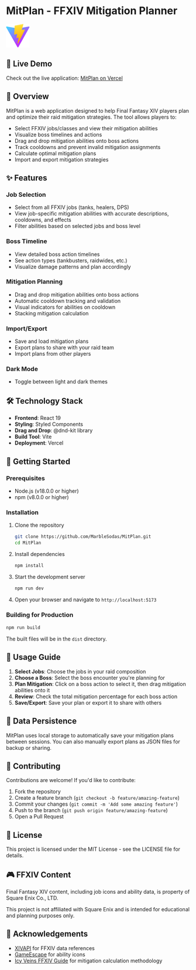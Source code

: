 # MitPlan - FFXIV Mitigation Planner

![MitPlan Logo](public/vite.svg)

## 🌟 Live Demo

Check out the live application: [MitPlan on Vercel](https://mitplan.vercel.app/)

## 📖 Overview

MitPlan is a web application designed to help Final Fantasy XIV players plan and optimize their raid mitigation strategies. The tool allows players to:

- Select FFXIV jobs/classes and view their mitigation abilities
- Visualize boss timelines and actions
- Drag and drop mitigation abilities onto boss actions
- Track cooldowns and prevent invalid mitigation assignments
- Calculate optimal mitigation plans
- Import and export mitigation strategies

## ✨ Features

### Job Selection
- Select from all FFXIV jobs (tanks, healers, DPS)
- View job-specific mitigation abilities with accurate descriptions, cooldowns, and effects
- Filter abilities based on selected jobs and boss level

### Boss Timeline
- View detailed boss action timelines
- See action types (tankbusters, raidwides, etc.)
- Visualize damage patterns and plan accordingly

### Mitigation Planning
- Drag and drop mitigation abilities onto boss actions
- Automatic cooldown tracking and validation
- Visual indicators for abilities on cooldown
- Stacking mitigation calculation

### Import/Export
- Save and load mitigation plans
- Export plans to share with your raid team
- Import plans from other players

### Dark Mode
- Toggle between light and dark themes

## 🛠️ Technology Stack

- **Frontend**: React 19
- **Styling**: Styled Components
- **Drag and Drop**: @dnd-kit library
- **Build Tool**: Vite
- **Deployment**: Vercel

## 🚀 Getting Started

### Prerequisites

- Node.js (v18.0.0 or higher)
- npm (v8.0.0 or higher)

### Installation

1. Clone the repository
   ```bash
   git clone https://github.com/MarbleSodas/MitPlan.git
   cd MitPlan
   ```

2. Install dependencies
   ```bash
   npm install
   ```

3. Start the development server
   ```bash
   npm run dev
   ```

4. Open your browser and navigate to `http://localhost:5173`

### Building for Production

```bash
npm run build
```

The built files will be in the `dist` directory.

## 📝 Usage Guide

1. **Select Jobs**: Choose the jobs in your raid composition
2. **Choose a Boss**: Select the boss encounter you're planning for
3. **Plan Mitigation**: Click on a boss action to select it, then drag mitigation abilities onto it
4. **Review**: Check the total mitigation percentage for each boss action
5. **Save/Export**: Save your plan or export it to share with others

## 🔄 Data Persistence

MitPlan uses local storage to automatically save your mitigation plans between sessions. You can also manually export plans as JSON files for backup or sharing.

## 🤝 Contributing

Contributions are welcome! If you'd like to contribute:

1. Fork the repository
2. Create a feature branch (`git checkout -b feature/amazing-feature`)
3. Commit your changes (`git commit -m 'Add some amazing feature'`)
4. Push to the branch (`git push origin feature/amazing-feature`)
5. Open a Pull Request

## 📜 License

This project is licensed under the MIT License - see the LICENSE file for details.

## 🎮 FFXIV Content

Final Fantasy XIV content, including job icons and ability data, is property of Square Enix Co., LTD.

This project is not affiliated with Square Enix and is intended for educational and planning purposes only.

## 🙏 Acknowledgements

- [XIVAPI](https://xivapi.com/) for FFXIV data references
- [GameEscape](https://ffxiv.gamerescape.com/) for ability icons
- [Icy Veins FFXIV Guide](https://www.icy-veins.com/ffxiv/) for mitigation calculation methodology
